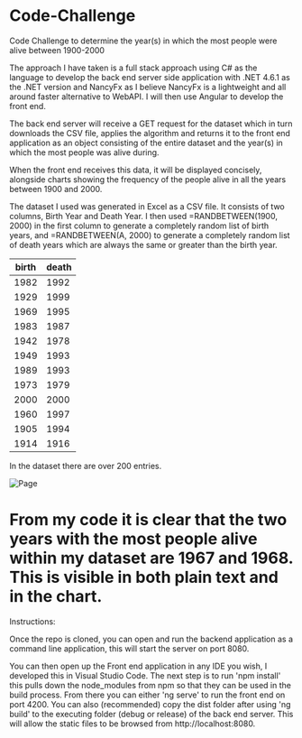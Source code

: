 # Code-Challenge
Code Challenge to determine the year(s) in which the most people were alive between 1900-2000

The approach I have taken is a full stack approach using C# as the language to develop the back end server side application with .NET 4.6.1 as the .NET version and NancyFx as I believe NancyFx is a lightweight and all around faster alternative to WebAPI. I will then use Angular to develop the front end. 

The back end server will receive a GET request for the dataset which in turn downloads the CSV file, applies the algorithm and returns it to the front end application as an object consisting of the entire dataset and the year(s) in which the most people was alive during.


When the front end receives this data, it will be displayed concisely, alongside charts showing the frequency of the people alive in all the years between 1900 and 2000.

The dataset I used was generated in Excel as a CSV file. It consists of two columns, Birth Year and Death Year. I then used =RANDBETWEEN(1900, 2000) in the first column to generate a completely random list of birth years, and =RANDBETWEEN(A, 2000) to generate a completely random list of death years which are always the same or greater than the birth year.

| ﻿birth | death |
|-------|-------|
| 1982  | 1992  |
| 1929  | 1999  |
| 1969  | 1995  |
| 1983  | 1987  |
| 1942  | 1978  |
| 1949  | 1993  |
| 1989  | 1993  |
| 1973  | 1979  |
| 2000  | 2000  |
| 1960  | 1997  |
| 1905  | 1994  |
| 1914  | 1916  |

In the dataset there are over 200 entries.


![Page](https://i.imgur.com/uVqRoSu.png)

# From my code it is clear that the two years with the most people alive within my dataset are 1967 and 1968. This is visible in both plain text and in the chart.

Instructions:

Once the repo is cloned, you can open and run the backend application as a command line application, this will start the server on port 8080.

You can then open up the Front end application in any IDE you wish, I developed this in Visual Studio Code. 
The next step is to run 'npm install' this pulls down the node_modules from npm so that they can be used in the build process.
From there you can either 'ng serve' to run the front end on port 4200. You can also (recommended) copy the dist folder after using 'ng build' to the executing folder (debug or release) of the back end server. This will allow the static files to be browsed from http://localhost:8080.
